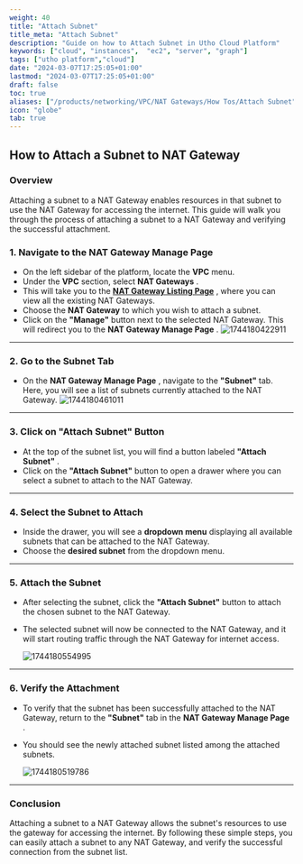 ```yaml
---
weight: 40
title: "Attach Subnet"
title_meta: "Attach Subnet"
description: "Guide on how to Attach Subnet in Utho Cloud Platform"
keywords: ["cloud", "instances",  "ec2", "server", "graph"]
tags: ["utho platform","cloud"]
date: "2024-03-07T17:25:05+01:00"
lastmod: "2024-03-07T17:25:05+01:00"
draft: false
toc: true
aliases: ["/products/networking/VPC/NAT Gateways/How Tos/Attach Subnet"]
icon: "globe"
tab: true
---
```





## **How to Attach a Subnet to NAT Gateway**

### **Overview**

Attaching a subnet to a NAT Gateway enables resources in that subnet to use the NAT Gateway for accessing the internet. This guide will walk you through the process of attaching a subnet to a NAT Gateway and verifying the successful attachment.

### **1. Navigate to the NAT Gateway Manage Page**

* On the left sidebar of the platform, locate the **VPC** menu.
* Under the **VPC** section, select  **NAT Gateways** .
* This will take you to the  **[NAT Gateway Listing Page](https://console.utho.com/vpc/natgateways "NAT Gateways Listing Page")** , where you can view all the existing NAT Gateways.
* Choose the **NAT Gateway** to which you wish to attach a subnet.
* Click on the **"Manage"** button next to the selected NAT Gateway. This will redirect you to the  **NAT Gateway Manage Page** .
  ![1744180422911](image/index/1744180422911.png)

---

### **2. Go to the Subnet Tab**

* On the  **NAT Gateway Manage Page** , navigate to the **"Subnet"** tab. Here, you will see a list of subnets currently attached to the NAT Gateway.
  ![1744180461011](image/index/1744180461011.png)

---

### **3. Click on "Attach Subnet" Button**

* At the top of the subnet list, you will find a button labeled  **"Attach Subnet"** .
* Click on the **"Attach Subnet"** button to open a drawer where you can select a subnet to attach to the NAT Gateway.

---

### **4. Select the Subnet to Attach**

* Inside the drawer, you will see a **dropdown menu** displaying all available subnets that can be attached to the NAT Gateway.
* Choose the **desired subnet** from the dropdown menu.

---

### **5. Attach the Subnet**

* After selecting the subnet, click the **"Attach Subnet"** button to attach the chosen subnet to the NAT Gateway.
* The selected subnet will now be connected to the NAT Gateway, and it will start routing traffic through the NAT Gateway for internet access.

  ![1744180554995](image/index/1744180554995.png)

---

### **6. Verify the Attachment**

* To verify that the subnet has been successfully attached to the NAT Gateway, return to the **"Subnet"** tab in the  **NAT Gateway Manage Page** .
* You should see the newly attached subnet listed among the attached subnets.

  ![1744180519786](image/index/1744180519786.png)

---

### **Conclusion**

Attaching a subnet to a NAT Gateway allows the subnet's resources to use the gateway for accessing the internet. By following these simple steps, you can easily attach a subnet to any NAT Gateway, and verify the successful connection from the subnet list.
